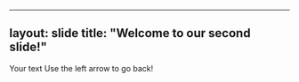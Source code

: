 

---
layout: slide
title: "Welcome to our second slide!"
---

Your text
Use the left arrow to go back!
